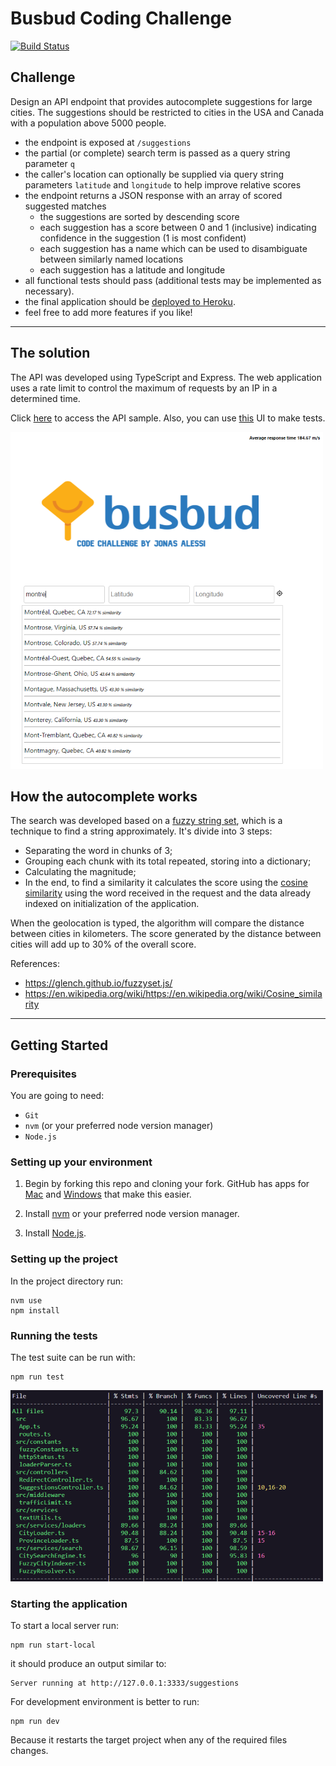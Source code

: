 # Busbud Coding Challenge
[![Build Status](https://travis-ci.org/jonasalessi/coding-challenge-backend-c.svg?branch=master)](https://travis-ci.org/jonasalessi/coding-challenge-backend-c)
## Challenge

Design an API endpoint that provides autocomplete suggestions for large cities.
The suggestions should be restricted to cities in the USA and Canada with a population above 5000 people.

- the endpoint is exposed at `/suggestions`
- the partial (or complete) search term is passed as a query string parameter `q`
- the caller's location can optionally be supplied via query string parameters `latitude` and `longitude` to help improve relative scores
- the endpoint returns a JSON response with an array of scored suggested matches
    - the suggestions are sorted by descending score
    - each suggestion has a score between 0 and 1 (inclusive) indicating confidence in the suggestion (1 is most confident)
    - each suggestion has a name which can be used to disambiguate between similarly named locations
    - each suggestion has a latitude and longitude
- all functional tests should pass (additional tests may be implemented as necessary).
- the final application should be [deployed to Heroku](https://devcenter.heroku.com/articles/getting-started-with-nodejs).
- feel free to add more features if you like!

------------------

## The solution

The API was developed using TypeScript and Express. The web application uses a rate limit to control the maximum of requests by an IP in a determined time.

Click [here](https://gentle-island-08430.herokuapp.com/suggestions?q=Londo&latitude=43.70011&longitude=-79.4163) to access the API sample. Also, you can use [this](https://jonasalessi.github.io/codechallenge-busbud-demo/) UI to make tests.

![](screen.png)


## How the autocomplete works

The search was developed based on a [fuzzy string set](https://glench.github.io/fuzzyset.js/), which is a technique to find a string approximately. It's divide into 3 steps:

- Separating the word in chunks of 3;
- Grouping each chunk with its total repeated, storing into a dictionary;
- Calculating the magnitude;
- In the end, to find a similarity it calculates the score using the [cosine similarity](https://en.wikipedia.org/wiki/https://en.wikipedia.org/wiki/Cosine_similarity) using the word received in the request and the data already indexed on initialization of the application.

When the geolocation is typed, the algorithm will compare the distance between cities in kilometers. The score generated by the distance between cities will add up to 30% of the overall score.

References:
- https://glench.github.io/fuzzyset.js/
- https://en.wikipedia.org/wiki/https://en.wikipedia.org/wiki/Cosine_similarity

----------------------------------------------------------------

## Getting Started

### Prerequisites

You are going to need:

- `Git`
- `nvm` (or your preferred node version manager)
- `Node.js`

### Setting up your environment

1. Begin by forking this repo and cloning your fork. GitHub has apps for [Mac](http://mac.github.com/) and
[Windows](http://windows.github.com/) that make this easier.

2. Install [nvm](https://github.com/nvm-sh/nvm#install--update-script) or your preferred node version manager.

3. Install [Node.js](http://www.nodejs.org).

### Setting up the project

In the project directory run:

```
nvm use
npm install
```

### Running the tests

The test suite can be run with:

```
npm run test
```
![](coverage.png)

### Starting the application

To start a local server run:

```
npm run start-local
```

it should produce an output similar to:

```
Server running at http://127.0.0.1:3333/suggestions
```

For development environment is better to run:

```
npm run dev
```

Because it restarts the target project when any of the required files changes.
